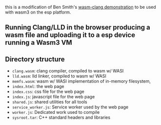 this is a modification of Ben Smith's [wasm-clang demonstration](https://github.com/binji/wasm-clang) to be used with wasm3 on the esp platform.

## Running Clang/LLD in the browser producing a wasm file and uploading it to a esp device running a Wasm3 VM

## Directory structure

- `clang.wasm`: clang compiler, compiled to wasm w/ WASI
- `lld.wasm`: lld linker, compiled to wasm w/ WASI
- `memfs.wasm`: wasm w/ WASI implementation of in-memory filesystem,
- `index.html`: the web page
- `index.css`: css file for the web page
- `index.js`: javascript file for the web page
- `shared.js`: shared utilities for all tools
- `service_worker.js`: Service worker used by the web page
- `worker.js`: Dedicated work used to compile
- `sysroot.tar`: C++ standard headers and libraries


